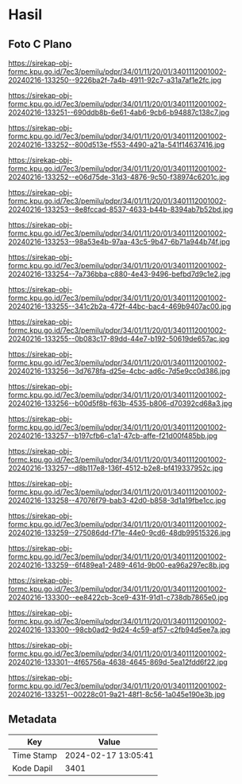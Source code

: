 # Hasil

## Foto C Plano

https://sirekap-obj-formc.kpu.go.id/7ec3/pemilu/pdpr/34/01/11/20/01/3401112001002-20240216-133250--9226ba2f-7a4b-4911-92c7-a31a7af1e2fc.jpg

https://sirekap-obj-formc.kpu.go.id/7ec3/pemilu/pdpr/34/01/11/20/01/3401112001002-20240216-133251--690ddb8b-6e61-4ab6-9cb6-b94887c138c7.jpg

https://sirekap-obj-formc.kpu.go.id/7ec3/pemilu/pdpr/34/01/11/20/01/3401112001002-20240216-133252--800d513e-f553-4490-a21a-541f14637416.jpg

https://sirekap-obj-formc.kpu.go.id/7ec3/pemilu/pdpr/34/01/11/20/01/3401112001002-20240216-133252--e06d75de-31d3-4876-9c50-f38974c6201c.jpg

https://sirekap-obj-formc.kpu.go.id/7ec3/pemilu/pdpr/34/01/11/20/01/3401112001002-20240216-133253--8e8fccad-8537-4633-b44b-8394ab7b52bd.jpg

https://sirekap-obj-formc.kpu.go.id/7ec3/pemilu/pdpr/34/01/11/20/01/3401112001002-20240216-133253--98a53e4b-97aa-43c5-9b47-6b71a944b74f.jpg

https://sirekap-obj-formc.kpu.go.id/7ec3/pemilu/pdpr/34/01/11/20/01/3401112001002-20240216-133254--7a736bba-c880-4e43-9496-befbd7d9c1e2.jpg

https://sirekap-obj-formc.kpu.go.id/7ec3/pemilu/pdpr/34/01/11/20/01/3401112001002-20240216-133255--341c2b2a-472f-44bc-bac4-469b9407ac00.jpg

https://sirekap-obj-formc.kpu.go.id/7ec3/pemilu/pdpr/34/01/11/20/01/3401112001002-20240216-133255--0b083c17-89dd-44e7-b192-50619de657ac.jpg

https://sirekap-obj-formc.kpu.go.id/7ec3/pemilu/pdpr/34/01/11/20/01/3401112001002-20240216-133256--3d7678fa-d25e-4cbc-ad6c-7d5e9cc0d386.jpg

https://sirekap-obj-formc.kpu.go.id/7ec3/pemilu/pdpr/34/01/11/20/01/3401112001002-20240216-133256--b00d5f8b-f63b-4535-b806-d70392cd68a3.jpg

https://sirekap-obj-formc.kpu.go.id/7ec3/pemilu/pdpr/34/01/11/20/01/3401112001002-20240216-133257--b197cfb6-c1a1-47cb-affe-f21d00f485bb.jpg

https://sirekap-obj-formc.kpu.go.id/7ec3/pemilu/pdpr/34/01/11/20/01/3401112001002-20240216-133257--d8b117e8-136f-4512-b2e8-bf419337952c.jpg

https://sirekap-obj-formc.kpu.go.id/7ec3/pemilu/pdpr/34/01/11/20/01/3401112001002-20240216-133258--47076f79-bab3-42d0-b858-3d1a19fbe1cc.jpg

https://sirekap-obj-formc.kpu.go.id/7ec3/pemilu/pdpr/34/01/11/20/01/3401112001002-20240216-133259--275086dd-f71e-44e0-9cd6-48db99515326.jpg

https://sirekap-obj-formc.kpu.go.id/7ec3/pemilu/pdpr/34/01/11/20/01/3401112001002-20240216-133259--6f489ea1-2489-461d-9b00-ea96a297ec8b.jpg

https://sirekap-obj-formc.kpu.go.id/7ec3/pemilu/pdpr/34/01/11/20/01/3401112001002-20240216-133300--ee8422cb-3ce9-431f-91d1-c738db7865e0.jpg

https://sirekap-obj-formc.kpu.go.id/7ec3/pemilu/pdpr/34/01/11/20/01/3401112001002-20240216-133300--98cb0ad2-9d24-4c59-af57-c2fb94d5ee7a.jpg

https://sirekap-obj-formc.kpu.go.id/7ec3/pemilu/pdpr/34/01/11/20/01/3401112001002-20240216-133301--4f65756a-4638-4645-869d-5ea12fdd6f22.jpg

https://sirekap-obj-formc.kpu.go.id/7ec3/pemilu/pdpr/34/01/11/20/01/3401112001002-20240216-133251--00228c01-9a21-48f1-8c56-1a045e190e3b.jpg


## Metadata

| Key        | Value               |
| ---------- | ------------------- |
| Time Stamp | 2024-02-17 13:05:41 |
| Kode Dapil | 3401                |




